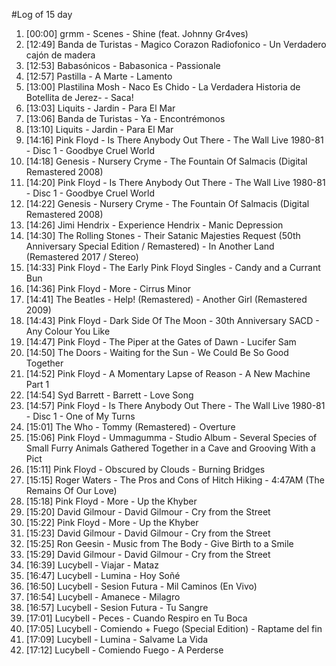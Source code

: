 #Log of 15 day

1. [00:00] grmm - Scenes - Shine (feat. Johnny Gr4ves)
1. [12:49] Banda de Turistas - Magico Corazon Radiofonico - Un Verdadero cajón de madera
1. [12:53] Babasónicos - Babasonica - Passionale
1. [12:57] Pastilla - A Marte - Lamento
1. [13:00] Plastilina Mosh - Naco Es Chido - La Verdadera Historia de Botellita de Jerez- - Saca!
1. [13:03] Liquits - Jardin - Para El Mar
1. [13:06] Banda de Turistas - Ya - Encontrémonos
1. [13:10] Liquits - Jardin - Para El Mar
1. [14:16] Pink Floyd - Is There Anybody Out There - The Wall Live 1980-81 - Disc 1 - Goodbye Cruel World
1. [14:18] Genesis - Nursery Cryme - The Fountain Of Salmacis (Digital Remastered 2008)
1. [14:20] Pink Floyd - Is There Anybody Out There - The Wall Live 1980-81 - Disc 1 - Goodbye Cruel World
1. [14:22] Genesis - Nursery Cryme - The Fountain Of Salmacis (Digital Remastered 2008)
1. [14:26] Jimi Hendrix - Experience Hendrix - Manic Depression
1. [14:30] The Rolling Stones - Their Satanic Majesties Request (50th Anniversary Special Edition / Remastered) - In Another Land (Remastered 2017 / Stereo)
1. [14:33] Pink Floyd - The Early Pink Floyd Singles - Candy and a Currant Bun
1. [14:36] Pink Floyd - More - Cirrus Minor
1. [14:41] The Beatles - Help! (Remastered) - Another Girl (Remastered 2009)
1. [14:43] Pink Floyd - Dark Side Of The Moon - 30th Anniversary SACD - Any Colour You Like
1. [14:47] Pink Floyd - The Piper at the Gates of Dawn - Lucifer Sam
1. [14:50] The Doors - Waiting for the Sun - We Could Be So Good Together
1. [14:52] Pink Floyd - A Momentary Lapse of Reason - A New Machine Part 1
1. [14:54] Syd Barrett - Barrett - Love Song
1. [14:57] Pink Floyd - Is There Anybody Out There - The Wall Live 1980-81 - Disc 1 - One of My Turns
1. [15:01] The Who - Tommy (Remastered) - Overture
1. [15:06] Pink Floyd - Ummagumma - Studio Album - Several Species of Small Furry Animals Gathered Together in a Cave and Grooving With a Pict
1. [15:11] Pink Floyd - Obscured by Clouds - Burning Bridges
1. [15:15] Roger Waters - The Pros and Cons of Hitch Hiking - 4:47AM (The Remains Of Our Love)
1. [15:18] Pink Floyd - More - Up the Khyber
1. [15:20] David Gilmour - David Gilmour - Cry from the Street
1. [15:22] Pink Floyd - More - Up the Khyber
1. [15:23] David Gilmour - David Gilmour - Cry from the Street
1. [15:25] Ron Geesin - Music from The Body - Give Birth to a Smile
1. [15:29] David Gilmour - David Gilmour - Cry from the Street
1. [16:39] Lucybell - Viajar - Mataz
1. [16:47] Lucybell - Lumina - Hoy Soñé
1. [16:50] Lucybell - Sesion Futura - Mil Caminos (En Vivo)
1. [16:54] Lucybell - Amanece - Milagro
1. [16:57] Lucybell - Sesion Futura - Tu Sangre
1. [17:01] Lucybell - Peces - Cuando Respiro en Tu Boca
1. [17:05] Lucybell - Comiendo + Fuego (Special Edition) - Raptame del fin
1. [17:09] Lucybell - Lumina - Salvame La Vida
1. [17:12] Lucybell - Comiendo Fuego - A Perderse
